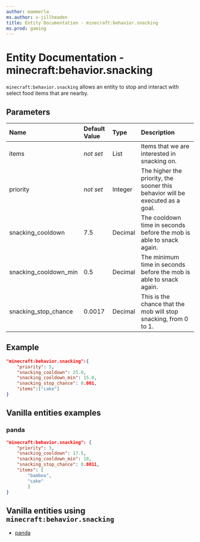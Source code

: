 ```yaml
---
author: mammerla
ms.author: v-jillheaden
title: Entity Documentation - minecraft:behavior.snacking
ms.prod: gaming
---
```


# Entity Documentation - minecraft:behavior.snacking

`minecraft:behavior.snacking` allows an entity to stop and interact with select food items that are nearby.

## Parameters

|Name |Default Value  |Type  |Description  |
|:----------|:----------|:----------|:----------|
|items|*not set* | List| Items that we are interested in snacking on. |
|priority|*not set*|Integer|The higher the priority, the sooner this behavior will be executed as a goal.|
|snacking_cooldown| 7.5| Decimal| The cooldown time in seconds before the mob is able to snack again. |
|snacking_cooldown_min| 0.5| Decimal| The minimum time in seconds before the mob is able to snack again. |
|snacking_stop_chance| 0.0017| Decimal| This is the chance that the mob will stop snacking, from 0 to 1. |

## Example

```json
"minecraft:behavior.snacking":{
    "priority": 5,
    "snacking_cooldown": 25.0,
    "snacking_cooldown_min": 15.0,
    "snacking_stop_chance": 0.001,
    "items":["cake"]
}
```

## Vanilla entities examples

### panda

```json
"minecraft:behavior.snacking": {
    "priority": 3,
    "snacking_cooldown": 17.5,
    "snacking_cooldown_min": 10,
    "snacking_stop_chance": 0.0011,
    "items": [
        "bamboo",
        "cake"
        ]
}
```

## Vanilla entities using `minecraft:behavior.snacking`

- [panda](../../../../Source/VanillaBehaviorPack_Snippets/entities/panda.md)
